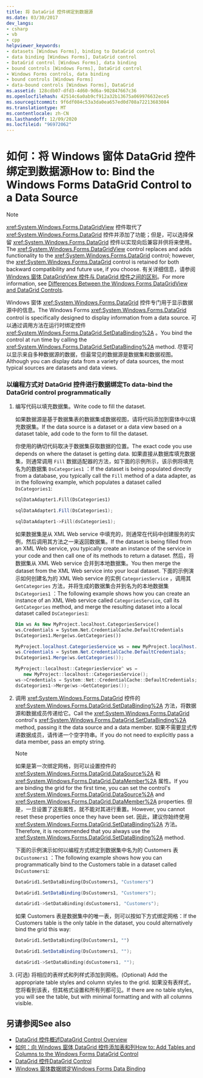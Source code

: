 ```yaml
---
title: 将 DataGrid 控件绑定到数据源
ms.date: 03/30/2017
dev_langs:
- csharp
- vb
- cpp
helpviewer_keywords:
- datasets [Windows Forms], binding to DataGrid control
- data binding [Windows Forms], DataGrid control
- DataGrid control [Windows Forms], data binding
- bound controls [Windows Forms], DataGrid control
- Windows Forms controls, data binding
- bound controls [Windows Forms]
- data-bound controls [Windows Forms], DataGrid
ms.assetid: 128cdb07-dfd3-4d60-9d6a-902847667c36
ms.openlocfilehash: 42514c6a0ab9cf912a32b13675a069976632ece5
ms.sourcegitcommit: 9f6df084c53a3da0ea657ed0d708a72213683084
ms.translationtype: MT
ms.contentlocale: zh-CN
ms.lasthandoff: 12/09/2020
ms.locfileid: "96972062"
---
```

# <a name="how-to-bind-the-windows-forms-datagrid-control-to-a-data-source"></a><span data-ttu-id="64ba8-102">如何：将 Windows 窗体 DataGrid 控件绑定到数据源</span><span class="sxs-lookup"><span data-stu-id="64ba8-102">How to: Bind the Windows Forms DataGrid Control to a Data Source</span></span>
> [!NOTE]
> <span data-ttu-id="64ba8-103"><xref:System.Windows.Forms.DataGridView> 控件取代了 <xref:System.Windows.Forms.DataGrid> 控件并添加了功能；但是，可以选择保留 <xref:System.Windows.Forms.DataGrid> 控件以实现向后兼容并供将来使用。</span><span class="sxs-lookup"><span data-stu-id="64ba8-103">The <xref:System.Windows.Forms.DataGridView> control replaces and adds functionality to the <xref:System.Windows.Forms.DataGrid> control; however, the <xref:System.Windows.Forms.DataGrid> control is retained for both backward compatibility and future use, if you choose.</span></span> <span data-ttu-id="64ba8-104">有关详细信息，请参阅 [Windows 窗体 DataGridView 控件与 DataGrid 控件之间的区别](differences-between-the-windows-forms-datagridview-and-datagrid-controls.md)。</span><span class="sxs-lookup"><span data-stu-id="64ba8-104">For more information, see [Differences Between the Windows Forms DataGridView and DataGrid Controls](differences-between-the-windows-forms-datagridview-and-datagrid-controls.md).</span></span>  
  
 <span data-ttu-id="64ba8-105">Windows 窗体 <xref:System.Windows.Forms.DataGrid> 控件专门用于显示数据源中的信息。</span><span class="sxs-lookup"><span data-stu-id="64ba8-105">The Windows Forms <xref:System.Windows.Forms.DataGrid> control is specifically designed to display information from a data source.</span></span> <span data-ttu-id="64ba8-106">可以通过调用方法在运行时绑定控件 <xref:System.Windows.Forms.DataGrid.SetDataBinding%2A> 。</span><span class="sxs-lookup"><span data-stu-id="64ba8-106">You bind the control at run time by calling the <xref:System.Windows.Forms.DataGrid.SetDataBinding%2A> method.</span></span> <span data-ttu-id="64ba8-107">尽管可以显示来自多种数据源的数据，但最常见的数据源是数据集和数据视图。</span><span class="sxs-lookup"><span data-stu-id="64ba8-107">Although you can display data from a variety of data sources, the most typical sources are datasets and data views.</span></span>  
  
### <a name="to-data-bind-the-datagrid-control-programmatically"></a><span data-ttu-id="64ba8-108">以编程方式对 DataGrid 控件进行数据绑定</span><span class="sxs-lookup"><span data-stu-id="64ba8-108">To data-bind the DataGrid control programmatically</span></span>  
  
1. <span data-ttu-id="64ba8-109">编写代码以填充数据集。</span><span class="sxs-lookup"><span data-stu-id="64ba8-109">Write code to fill the dataset.</span></span>  
  
     <span data-ttu-id="64ba8-110">如果数据源是基于数据集表的数据集或数据视图，请将代码添加到窗体中以填充数据集。</span><span class="sxs-lookup"><span data-stu-id="64ba8-110">If the data source is a dataset or a data view based on a dataset table, add code to the form to fill the dataset.</span></span>  
  
     <span data-ttu-id="64ba8-111">你使用的确切代码取决于数据集获取数据的位置。</span><span class="sxs-lookup"><span data-stu-id="64ba8-111">The exact code you use depends on where the dataset is getting data.</span></span> <span data-ttu-id="64ba8-112">如果直接从数据库填充数据集，则通常调用 `Fill` 数据适配器的方法，如下面的示例所示，该示例将填充名为的数据集 `DsCategories1` ：</span><span class="sxs-lookup"><span data-stu-id="64ba8-112">If the dataset is being populated directly from a database, you typically call the `Fill` method of a data adapter, as in the following example, which populates a dataset called `DsCategories1`:</span></span>  
  
    ```vb  
    sqlDataAdapter1.Fill(DsCategories1)  
    ```  
  
    ```csharp  
    sqlDataAdapter1.Fill(DsCategories1);  
    ```  
  
    ```cpp  
    sqlDataAdapter1->Fill(dsCategories1);  
    ```  
  
     <span data-ttu-id="64ba8-113">如果数据集是从 XML Web service 中填充的，则通常在代码中创建服务的实例，然后调用其方法之一来返回数据集。</span><span class="sxs-lookup"><span data-stu-id="64ba8-113">If the dataset is being filled from an XML Web service, you typically create an instance of the service in your code and then call one of its methods to return a dataset.</span></span> <span data-ttu-id="64ba8-114">然后，将数据集从 XML Web service 合并到本地数据集。</span><span class="sxs-lookup"><span data-stu-id="64ba8-114">You then merge the dataset from the XML Web service into your local dataset.</span></span> <span data-ttu-id="64ba8-115">下面的示例演示如何创建名为的 XML Web service 的实例 `CategoriesService` ，调用其 `GetCategories` 方法，并将生成的数据集合并到名为的本地数据集 `DsCategories1` ：</span><span class="sxs-lookup"><span data-stu-id="64ba8-115">The following example shows how you can create an instance of an XML Web service called `CategoriesService`, call its `GetCategories` method, and merge the resulting dataset into a local dataset called `DsCategories1`:</span></span>  
  
    ```vb  
    Dim ws As New MyProject.localhost.CategoriesService()  
    ws.Credentials = System.Net.CredentialCache.DefaultCredentials  
    DsCategories1.Merge(ws.GetCategories())  
    ```  
  
    ```csharp  
    MyProject.localhost.CategoriesService ws = new MyProject.localhost.CategoriesService();  
    ws.Credentials = System.Net.CredentialCache.DefaultCredentials;  
    DsCategories1.Merge(ws.GetCategories());  
    ```  
  
    ```cpp  
    MyProject::localhost::CategoriesService^ ws =
       new MyProject::localhost::CategoriesService();  
    ws->Credentials = System::Net::CredentialCache::DefaultCredentials;  
    dsCategories1->Merge(ws->GetCategories());  
    ```  
  
2. <span data-ttu-id="64ba8-116">调用 <xref:System.Windows.Forms.DataGrid> 控件的 <xref:System.Windows.Forms.DataGrid.SetDataBinding%2A> 方法，将数据源和数据成员传递给它。</span><span class="sxs-lookup"><span data-stu-id="64ba8-116">Call the <xref:System.Windows.Forms.DataGrid> control's <xref:System.Windows.Forms.DataGrid.SetDataBinding%2A> method, passing it the data source and a data member.</span></span> <span data-ttu-id="64ba8-117">如果不需要显式传递数据成员，请传递一个空字符串。</span><span class="sxs-lookup"><span data-stu-id="64ba8-117">If you do not need to explicitly pass a data member, pass an empty string.</span></span>  
  
    > [!NOTE]
    > <span data-ttu-id="64ba8-118">如果是第一次绑定网格，则可以设置控件的 <xref:System.Windows.Forms.DataGrid.DataSource%2A> 和 <xref:System.Windows.Forms.DataGrid.DataMember%2A> 属性。</span><span class="sxs-lookup"><span data-stu-id="64ba8-118">If you are binding the grid for the first time, you can set the control's <xref:System.Windows.Forms.DataGrid.DataSource%2A> and <xref:System.Windows.Forms.DataGrid.DataMember%2A> properties.</span></span> <span data-ttu-id="64ba8-119">但是，一旦设置了这些属性，就不能对其进行重置。</span><span class="sxs-lookup"><span data-stu-id="64ba8-119">However, you cannot reset these properties once they have been set.</span></span> <span data-ttu-id="64ba8-120">因此，建议你始终使用 <xref:System.Windows.Forms.DataGrid.SetDataBinding%2A> 方法。</span><span class="sxs-lookup"><span data-stu-id="64ba8-120">Therefore, it is recommended that you always use the <xref:System.Windows.Forms.DataGrid.SetDataBinding%2A> method.</span></span>  
  
     <span data-ttu-id="64ba8-121">下面的示例演示如何以编程方式绑定到数据集中名为的 Customers 表 `DsCustomers1` ：</span><span class="sxs-lookup"><span data-stu-id="64ba8-121">The following example shows how you can programmatically bind to the Customers table in a dataset called `DsCustomers1`:</span></span>  
  
    ```vb  
    DataGrid1.SetDataBinding(DsCustomers1, "Customers")  
    ```  
  
    ```csharp  
    DataGrid1.SetDataBinding(DsCustomers1, "Customers");  
    ```  
  
    ```cpp  
    dataGrid1->SetDataBinding(dsCustomers1, "Customers");  
    ```  
  
     <span data-ttu-id="64ba8-122">如果 Customers 表是数据集中的唯一表，则可以按如下方式绑定网格：</span><span class="sxs-lookup"><span data-stu-id="64ba8-122">If the Customers table is the only table in the dataset, you could alternatively bind the grid this way:</span></span>  
  
    ```vb  
    DataGrid1.SetDataBinding(DsCustomers1, "")  
    ```  
  
    ```csharp  
    DataGrid1.SetDataBinding(DsCustomers1, "");  
    ```  
  
    ```cpp  
    dataGrid1->SetDataBinding(dsCustomers1, "");  
    ```  
  
3. <span data-ttu-id="64ba8-123"> (可选) 将相应的表样式和列样式添加到网格。</span><span class="sxs-lookup"><span data-stu-id="64ba8-123">(Optional) Add the appropriate table styles and column styles to the grid.</span></span> <span data-ttu-id="64ba8-124">如果没有表样式，您将看到该表，但其格式设置和所有列都可见。</span><span class="sxs-lookup"><span data-stu-id="64ba8-124">If there are no table styles, you will see the table, but with minimal formatting and with all columns visible.</span></span>  
  
## <a name="see-also"></a><span data-ttu-id="64ba8-125">另请参阅</span><span class="sxs-lookup"><span data-stu-id="64ba8-125">See also</span></span>

- [<span data-ttu-id="64ba8-126">DataGrid 控件概述</span><span class="sxs-lookup"><span data-stu-id="64ba8-126">DataGrid Control Overview</span></span>](datagrid-control-overview-windows-forms.md)
- [<span data-ttu-id="64ba8-127">如何：向 Windows 窗体 DataGrid 控件添加表和列</span><span class="sxs-lookup"><span data-stu-id="64ba8-127">How to: Add Tables and Columns to the Windows Forms DataGrid Control</span></span>](how-to-add-tables-and-columns-to-the-windows-forms-datagrid-control.md)
- [<span data-ttu-id="64ba8-128">DataGrid 控件</span><span class="sxs-lookup"><span data-stu-id="64ba8-128">DataGrid Control</span></span>](datagrid-control-windows-forms.md)
- [<span data-ttu-id="64ba8-129">Windows 窗体数据绑定</span><span class="sxs-lookup"><span data-stu-id="64ba8-129">Windows Forms Data Binding</span></span>](../windows-forms-data-binding.md)

